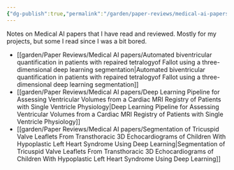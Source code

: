 ```yaml
---
{"dg-publish":true,"permalink":"/garden/paper-reviews/medical-ai-papers/"}
---
```


Notes on Medical AI papers that I have read and reviewed. Mostly for my projects, but some I read since I was a bit bored.

- [[garden/Paper Reviews/Medical AI papers/Automated biventricular quantification in patients with repaired tetralogyof Fallot using a three-dimensional deep learning segmentation\|Automated biventricular quantification in patients with repaired tetralogyof Fallot using a three-dimensional deep learning segmentation]]
- [[garden/Paper Reviews/Medical AI papers/Deep Learning Pipeline for Assessing Ventricular Volumes from a Cardiac MRI Registry of Patients with Single Ventricle Physiology\|Deep Learning Pipeline for Assessing Ventricular Volumes from a Cardiac MRI Registry of Patients with Single Ventricle Physiology]]
- [[garden/Paper Reviews/Medical AI papers/Segmentation of Tricuspid Valve Leaflets From Transthoracic 3D Echocardiograms of Children With Hypoplastic Left Heart Syndrome Using Deep Learning\|Segmentation of Tricuspid Valve Leaflets From Transthoracic 3D Echocardiograms of Children With Hypoplastic Left Heart Syndrome Using Deep Learning]]